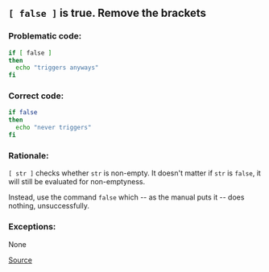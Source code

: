 ## `[ false ]` is true. Remove the brackets

### Problematic code:

```sh
if [ false ]
then
  echo "triggers anyways"
fi
```

### Correct code:

```sh
if false
then
  echo "never triggers"
fi
```

### Rationale:

`[ str ]` checks whether `str` is non-empty. It doesn't matter if `str` is `false`, it will still be evaluated for non-emptyness.

Instead, use the command `false` which -- as the manual puts it -- does nothing, unsuccessfully.

### Exceptions:

None

[Source](https://github.com/koalaman/shellcheck/wiki/SC2158)

